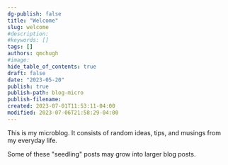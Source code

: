 ```yaml
---
dg-publish: false
title: "Welcome"
slug: welcome
#description: 
#keywords: []
tags: []
authors: qmchugh
#image: 
hide_table_of_contents: true
draft: false
date: "2023-05-20"
publish: true
publish-path: blog-micro
publish-filename: 
created: 2023-07-01T11:53:11-04:00
modified: 2023-07-06T21:58:29-04:00
---
```


This is my microblog. It consists of random ideas, tips, and musings from my everyday life.

Some of these "seedling" posts may grow into larger blog posts.